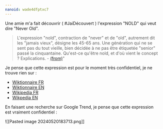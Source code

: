 ```yaml
---
nanoid: wade4dfptxc7
---
```

Une amie m'a fait découvrir ( #JaiDécouvert ) l'expression "NOLD" qui veut dire "Never Old". 

> L'expression "nold", contraction de "never" et de "old", autrement dit les "jamais vieux", désigne les 45-65 ans. Une génération qui ne se sent pas du tout vieille, bien décidée à ne pas être étiquetée "senior" passé la cinquantaine. Qu'est-ce qu'être nold, et d'où vient le concept ? Explications. - [(from)](https://www.radiofrance.fr/franceinter/podcasts/zoom-zoom-zen/zoom-zoom-zen-du-mercredi-24-janvier-2024-6645223)"

Je pense que cette expression est pour le moment très confidentiel, je ne trouve rien sur :

- [Wiktionnaire FR](https://fr.wiktionary.org/wiki/nold)
- [Wiktionnaire EN](https://en.wiktionary.org/wiki/Nold)
- [Wikipedia FR](https://fr.wikipedia.org/w/index.php?search=nold&title=Sp%C3%A9cial:Recherche&ns0=1&ns9=1&ns11=1&ns12=1)
- [Wikpedia EN](https://en.wikipedia.org/w/index.php?title=NOLD&redirect=no)

En faisant une recherche sur Google Trend, je pense que cette expression est vraiment confidentiel :

![[Pasted image 20240520183713.png]]
